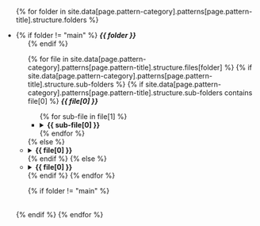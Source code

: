 <ul class="spoiler-list">

{% for folder in site.data[page.pattern-category].patterns[page.pattern-title].structure.folders %}
  <li>
  {% if folder != "main" %}
      <b><i>{{ folder }}</i></b>
      <ul class="spoiler-list">
  {% endif %}
    
  {% for file in site.data[page.pattern-category].patterns[page.pattern-title].structure.files[folder] %}
    {% if site.data[page.pattern-category].patterns[page.pattern-title].structure.sub-folders %}
        {% if site.data[page.pattern-category].patterns[page.pattern-title].structure.sub-folders contains file[0] %}
            <b><i>{{ file[0] }}</i></b>
            <ul class="spoiler-list">
                {% for sub-file in file[1] %}
                <li>
                    <details>
                      <summary> <b>{{ sub-file[0] }}</b> </summary>
                      {% highlight php startinline %}
                      {% assign file-path = sub-file[1].path %}
{% include_absolute {{ file-path }} %}
                      {% endhighlight %}
                    </details>
                </li>
                {% endfor %}
            </ul>
        {% else %}
          <li>
            <details>
              <summary> <b>{{ file[0] }}</b> </summary>
              {% highlight php startinline %}
              {% assign file-path = file[1].path %}
{% include_absolute {{ file-path }} %}
              {% endhighlight %}
            </details>
          </li>
        {% endif %} 
    {% else %}
        <li>
            <details>
              <summary> <b>{{ file[0] }}</b> </summary>
              {% highlight php startinline %}
              {% assign file-path = file[1].path %}
{% include_absolute {{ file-path }} %}
              {% endhighlight %}
            </details>
          </li>
    {% endif %}
  {% endfor %}
  
  {% if folder != "main" %}
    </ul>  
  {% endif %}
{% endfor %}